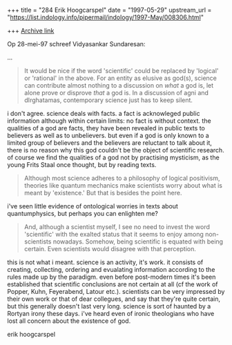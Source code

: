 +++
title = "284 Erik Hoogcarspel"
date = "1997-05-29"
upstream_url = "https://list.indology.info/pipermail/indology/1997-May/008306.html"

+++
[Archive link](https://list.indology.info/pipermail/indology/1997-May/008306.html)

Op 28-mei-97 schreef Vidyasankar Sundaresan:

...

>It would be nice if the word 'scientific' could be replaced by 'logical'
>or 'rational' in the above. For an entity as elusive as god(s), science
>can contribute almost nothing to a discussion on *what* a god is, let
>alone prove or disprove *that* a god is. In a discussion of agni and
>dIrghatamas, contemporary science just has to keep silent. 

i don't agree. science deals with facts. a fact is acknowleged public
information although within certain limits: no fact is without context. the
qualities of a god are facts, they have been revealed in public texts to
believers as well as to unbelievers. but even if a god is only known to a
limited group of believers and the believers are reluctant to talk about it,
there is no reason why this god couldn't be the object of scientific research.
of course we find the qualities of a god not by practising mysticism, as the
young Frits Staal once thought, but by reading texts. 

>Although most science adheres to a philosophy of logical positivism,
>theories like quantum mechanics make scientists worry about what is meant
>by 'existence.' But that is besides the point here. 

i've seen little evidence of ontological worries in texts about
quantumphysics, but perhaps you can enlighten me?

>And, although a scientist myself, I see no need to invest the word
>'scientific' with the exalted status that it seems to enjoy among
>non-scientists nowadays. Somehow, being scientific is equated with being
>certain. Even scientists would disagree with that perception.  

this is not what i meant. science is an activity, it's work. it consists of
creating, collecting, ordering and evualating information according to the
rules made up by the paradigm. even before post-modern times it's been
established that scientific conclusions are not certain at all (cf the work of
Popper, Kuhn, Feyerabend, Latour etc.). scientists can be very impressed by
their own work or that of dear collegues, and say that they're quite certain,
but this generally doesn't last very long. science is sort of haunted by a
Rortyan irony these days. i've heard even of ironic theologians who have lost
all concern about the existence of god.

erik hoogcarspel






